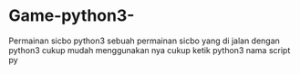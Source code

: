 # Game-python3-
Permainan sicbo python3 
sebuah permainan sicbo yang di jalan dengan python3 
cukup mudah menggunakan nya cukup ketik 
python3 nama script  py
